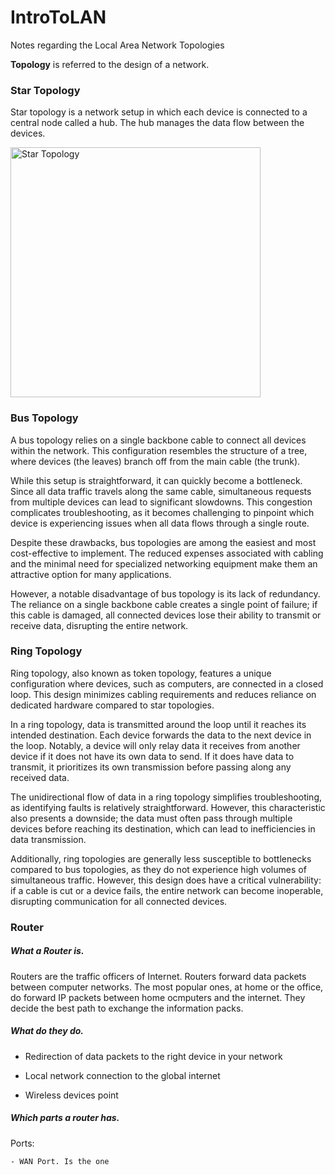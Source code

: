 # IntroToLAN
Notes regarding the Local Area Network Topologies

**Topology** is referred to the design of a network.


### Star Topology

Star topology is a network setup in which each device is connected to a central node called a hub. The hub manages the data flow between the devices.

<img title="star topology" alt="Star Topology" src="https://upload.wikimedia.org/wikipedia/commons/8/84/Star_Topology.png" width="400">


### Bus Topology

A bus topology relies on a single backbone cable to connect all devices within the network. This configuration resembles the structure of a tree, where devices (the leaves) branch off from the main cable (the trunk).

While this setup is straightforward, it can quickly become a bottleneck. Since all data traffic travels along the same cable, simultaneous requests from multiple devices can lead to significant slowdowns. This congestion complicates troubleshooting, as it becomes challenging to pinpoint which device is experiencing issues when all data flows through a single route.

Despite these drawbacks, bus topologies are among the easiest and most cost-effective to implement. The reduced expenses associated with cabling and the minimal need for specialized networking equipment make them an attractive option for many applications.

However, a notable disadvantage of bus topology is its lack of redundancy. The reliance on a single backbone cable creates a single point of failure; if this cable is damaged, all connected devices lose their ability to transmit or receive data, disrupting the entire network.

### Ring Topology

Ring topology, also known as token topology, features a unique configuration where devices, such as computers, are connected in a closed loop. This design minimizes cabling requirements and reduces reliance on dedicated hardware compared to star topologies.

In a ring topology, data is transmitted around the loop until it reaches its intended destination. Each device forwards the data to the next device in the loop. Notably, a device will only relay data it receives from another device if it does not have its own data to send. If it does have data to transmit, it prioritizes its own transmission before passing along any received data.

The unidirectional flow of data in a ring topology simplifies troubleshooting, as identifying faults is relatively straightforward. However, this characteristic also presents a downside; the data must often pass through multiple devices before reaching its destination, which can lead to inefficiencies in data transmission.

Additionally, ring topologies are generally less susceptible to bottlenecks compared to bus topologies, as they do not experience high volumes of simultaneous traffic. However, this design does have a critical vulnerability: if a cable is cut or a device fails, the entire network can become inoperable, disrupting communication for all connected devices.

### Router

##### What a Router is. 

Routers are the traffic officers of Internet. Routers forward data packets between computer networks. The most popular ones, at home or the office, do forward IP packets between home ocmputers and the internet. They decide the best path to exchange the information packs.

##### What do they do.

- Redirection of data packets to the right device in your network

- Local network connection to the global internet

- Wireless devices point

##### Which parts a router has.

Ports: 

    - WAN Port. Is the one 
